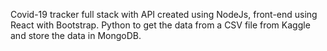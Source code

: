 Covid-19 tracker full stack with API created using NodeJs, 
front-end using React with Bootstrap. 
Python to get the data from a CSV file from Kaggle and store the data in MongoDB.
